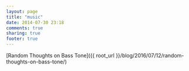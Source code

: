 ```yaml
---
layout: page
title: "music"
date: 2014-07-30 23:18
comments: true
sharing: true
footer: true
---
```


[Random Thoughts on Bass Tone]({{ root_url }}/blog/2016/07/12/random-thoughts-on-bass-tone/)